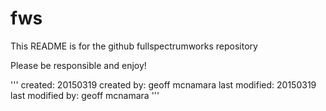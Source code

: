 # fws

This README is for the github fullspectrumworks repository

Please be responsible and enjoy!

'''
created: 20150319
created by: geoff mcnamara
last modified: 20150319
last modified by: geoff mcnamara
'''
